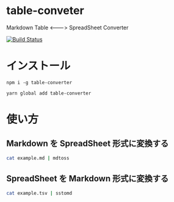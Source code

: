 # table-conveter

Markdown Table &lt;---> SpreadSheet Converter

[![Build Status](https://travis-ci.com/yoskeoka/mdtos.svg?branch=master)](https://travis-ci.com/yoskeoka/mdtos)

# インストール

```sh:npm
npm i -g table-converter
```

```sh:yarn
yarn global add table-converter
```

# 使い方

## Markdown を SpreadSheet 形式に変換する

```sh
cat example.md | mdtoss
```

## SpreadSheet を Markdown 形式に変換する

```sh
cat example.tsv | sstomd
```
